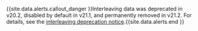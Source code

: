{{site.data.alerts.callout_danger }}Interleaving data was deprecated in v20.2, disabled by default in v21.1, and permanently removed in v21.2. For details, see the [interleaving deprecation notice](interleave-in-parent.html#deprecation).{{site.data.alerts.end }}